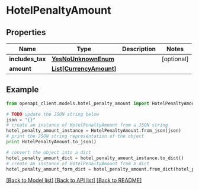 # HotelPenaltyAmount


## Properties
Name | Type | Description | Notes
------------ | ------------- | ------------- | -------------
**includes_tax** | [**YesNoUnknownEnum**](YesNoUnknownEnum.md) |  | [optional] 
**amount** | [**List[CurrencyAmount]**](CurrencyAmount.md) |  | 

## Example

```python
from openapi_client.models.hotel_penalty_amount import HotelPenaltyAmount

# TODO update the JSON string below
json = "{}"
# create an instance of HotelPenaltyAmount from a JSON string
hotel_penalty_amount_instance = HotelPenaltyAmount.from_json(json)
# print the JSON string representation of the object
print HotelPenaltyAmount.to_json()

# convert the object into a dict
hotel_penalty_amount_dict = hotel_penalty_amount_instance.to_dict()
# create an instance of HotelPenaltyAmount from a dict
hotel_penalty_amount_form_dict = hotel_penalty_amount.from_dict(hotel_penalty_amount_dict)
```
[[Back to Model list]](../README.md#documentation-for-models) [[Back to API list]](../README.md#documentation-for-api-endpoints) [[Back to README]](../README.md)


